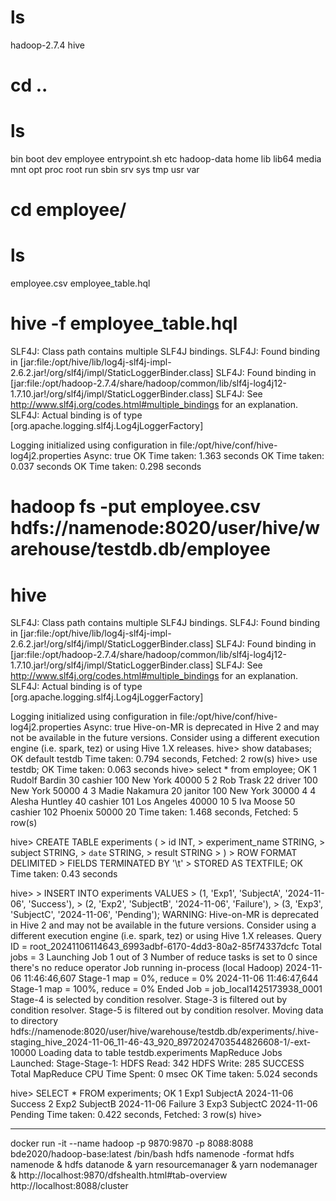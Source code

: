 # ls
hadoop-2.7.4  hive
# cd ..
# ls
bin  boot  dev  employee  entrypoint.sh  etc  hadoop-data  home  lib  lib64  media  mnt  opt  proc  root  run  sbin  srv  sys  tmp  usr  var
# cd employee/
# ls
employee.csv  employee_table.hql
# hive -f employee_table.hql
SLF4J: Class path contains multiple SLF4J bindings.
SLF4J: Found binding in [jar:file:/opt/hive/lib/log4j-slf4j-impl-2.6.2.jar!/org/slf4j/impl/StaticLoggerBinder.class]
SLF4J: Found binding in [jar:file:/opt/hadoop-2.7.4/share/hadoop/common/lib/slf4j-log4j12-1.7.10.jar!/org/slf4j/impl/StaticLoggerBinder.class]
SLF4J: See http://www.slf4j.org/codes.html#multiple_bindings for an explanation.
SLF4J: Actual binding is of type [org.apache.logging.slf4j.Log4jLoggerFactory]

Logging initialized using configuration in file:/opt/hive/conf/hive-log4j2.properties Async: true
OK
Time taken: 1.363 seconds
OK
Time taken: 0.037 seconds
OK
Time taken: 0.298 seconds
# hadoop fs -put employee.csv hdfs://namenode:8020/user/hive/warehouse/testdb.db/employee


# hive
SLF4J: Class path contains multiple SLF4J bindings.
SLF4J: Found binding in [jar:file:/opt/hive/lib/log4j-slf4j-impl-2.6.2.jar!/org/slf4j/impl/StaticLoggerBinder.class]
SLF4J: Found binding in [jar:file:/opt/hadoop-2.7.4/share/hadoop/common/lib/slf4j-log4j12-1.7.10.jar!/org/slf4j/impl/StaticLoggerBinder.class]
SLF4J: See http://www.slf4j.org/codes.html#multiple_bindings for an explanation.
SLF4J: Actual binding is of type [org.apache.logging.slf4j.Log4jLoggerFactory]

Logging initialized using configuration in file:/opt/hive/conf/hive-log4j2.properties Async: true
Hive-on-MR is deprecated in Hive 2 and may not be available in the future versions. Consider using a different execution engine (i.e. spark, tez) or using Hive 1.X releases.
hive> show databases;
OK
default
testdb
Time taken: 0.794 seconds, Fetched: 2 row(s)
hive> use testdb;
OK
Time taken: 0.063 seconds
hive> select * from employee;
OK
1       Rudolf Bardin   30      cashier 100     New York        40000   5
2       Rob Trask       22      driver  100     New York        50000   4
3       Madie Nakamura  20      janitor 100     New York        30000   4
4       Alesha Huntley  40      cashier 101     Los Angeles     40000   10
5       Iva Moose       50      cashier 102     Phoenix 50000   20
Time taken: 1.468 seconds, Fetched: 5 row(s)

hive> CREATE TABLE experiments (
    >     id INT,
    >     experiment_name STRING,
    >     subject STRING,
    >     `date` STRING,
    >     result STRING
    > )
    > ROW FORMAT DELIMITED
    > FIELDS TERMINATED BY '\t'
    > STORED AS TEXTFILE;
OK
Time taken: 0.43 seconds

hive>
    > INSERT INTO experiments VALUES
    >     (1, 'Exp1', 'SubjectA', '2024-11-06', 'Success'),
    >     (2, 'Exp2', 'SubjectB', '2024-11-06', 'Failure'),
    >     (3, 'Exp3', 'SubjectC', '2024-11-06', 'Pending');
WARNING: Hive-on-MR is deprecated in Hive 2 and may not be available in the future versions. Consider using a different execution engine (i.e. spark, tez) or using Hive 1.X releases.
Query ID = root_20241106114643_6993adbf-6170-4dd3-80a2-85f74337dcfc
Total jobs = 3
Launching Job 1 out of 3
Number of reduce tasks is set to 0 since there's no reduce operator
Job running in-process (local Hadoop)
2024-11-06 11:46:46,607 Stage-1 map = 0%,  reduce = 0%
2024-11-06 11:46:47,644 Stage-1 map = 100%,  reduce = 0%
Ended Job = job_local1425173938_0001
Stage-4 is selected by condition resolver.
Stage-3 is filtered out by condition resolver.
Stage-5 is filtered out by condition resolver.
Moving data to directory hdfs://namenode:8020/user/hive/warehouse/testdb.db/experiments/.hive-staging_hive_2024-11-06_11-46-43_920_8972024703544826608-1/-ext-10000
Loading data to table testdb.experiments
MapReduce Jobs Launched:
Stage-Stage-1:  HDFS Read: 342 HDFS Write: 285 SUCCESS
Total MapReduce CPU Time Spent: 0 msec
OK
Time taken: 5.024 seconds

hive> SELECT * FROM experiments;
OK
1       Exp1    SubjectA        2024-11-06      Success
2       Exp2    SubjectB        2024-11-06      Failure
3       Exp3    SubjectC        2024-11-06      Pending
Time taken: 0.422 seconds, Fetched: 3 row(s)
hive>

-------------
docker run -it --name hadoop -p 9870:9870 -p 8088:8088 bde2020/hadoop-base:latest /bin/bash
hdfs namenode -format
hdfs namenode & hdfs datanode & yarn resourcemanager & yarn nodemanager &
http://localhost:9870/dfshealth.html#tab-overview
http://localhost:8088/cluster
